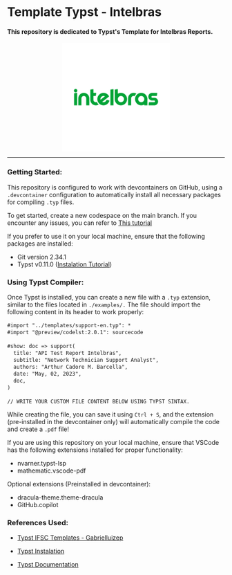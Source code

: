 # Template Typst - Intelbras
#### This repository is dedicated to Typst's Template for Intelbras Reports.

<p align="center">
  <img src="./assets/main-logo.svg" width="250" align="center">
</p>


---
### Getting Started: 

This repository is configured to work with devcontainers on GitHub, using a  `.devcontainer` configuration to automatically install all necessary packages for compiling `.typ` files.

To get started, create a new codespace on the main branch. If you encounter any issues, you can refer to [This tutorial](https://docs.github.com/en/codespaces/getting-started/quickstart)

If you prefer to use it on your local machine, ensure that the following packages are installed:

- Git version 2.34.1
- Typst v0.11.0 ([Instalation Tutorial](https://github.com/typst/typst))

### Using Typst Compiler: 

Once Typst is installed, you can create a new file with a `.typ` extension, similar to the files located in `./examples/.` The file should import the following content in its header to work properly:

```
#import "../templates/support-en.typ": *
#import "@preview/codelst:2.0.1": sourcecode

#show: doc => support(
  title: "API Test Report Intelbras",
  subtitle: "Network Technician Support Analyst",
  authors: "Arthur Cadore M. Barcella",
  date: "May, 02, 2023",
  doc,
)

// WRITE YOUR CUSTOM FILE CONTENT BELOW USING TYPST SINTAX. 
```

While creating the file, you can save it using `Ctrl + S`, and the extension (pre-installed in the devcontainer only) will automatically compile the code and create a `.pdf` file!

If you are using this repository on your local machine, ensure that VSCode has the following extensions installed for proper functionality:

- nvarner.typst-lsp
- mathematic.vscode-pdf

Optional extensions (Preinstalled in devcontainer):

- dracula-theme.theme-dracula
- GitHub.copilot

### References Used: 

- [Typst IFSC Templates - Gabrielluizep](https://github.com/gabrielluizep/typst-ifsc)

- [Typst Instalation](https://github.com/typst)

- [Typst Documentation](https://typst.app/docs/)


